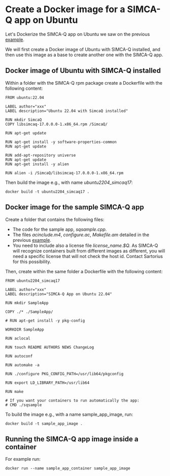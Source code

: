 # Create a Docker image for a SIMCA-Q app on Ubuntu

Let's Dockerize the SIMCA-Q app on Ubuntu we saw on the previous [example](CompileCustomAppsUbuntu.md).

We will first create a Docker image of Ubuntu with SIMCA-Q installed, and then use this image as a base to create another one with the SIMCA-Q app.

## Docker image of Ubuntu with SIMCA-Q installed

Within a folder with the SIMCA-Q rpm package create a Dockerfile with the following content:
```
FROM ubuntu:22.04

LABEL author="xxx"
LABEL description="Ubuntu 22.04 with SimcaQ installed"

RUN mkdir SimcaQ
COPY libsimcaq-17.0.0.0-1.x86_64.rpm /SimcaQ/

RUN apt-get update

RUN apt-get install -y software-properties-common
RUN apt-get update

RUN add-apt-repository universe
RUN apt-get update
RUN apt-get install -y alien

RUN alien -i /SimcaQ/libsimcaq-17.0.0.0-1.x86_64.rpm
```

Then build the image e.g., with name *ubuntu2204_simcaq17*:
```
docker build -t ubuntu2204_simcaq17 .
```

## Docker image for the sample SIMCA-Q app

Create a folder that contains the following files:

- The code for the sample app, *sqsample.cpp*.
- The files *acinclude.m4*, *configure.ac*, *Makefile.am* detailed in the previous [example](CompileCustomAppsUbuntu.md).
- You need to include also a license file *license_name.$Q*. As SIMCA-Q will recognize containers built from different images as different, you will need a specific license that will not check the host id. Contact Sartorius for this possibility.

Then, create within the same folder a Dockerfile with the following content:
```
FROM ubuntu2204_simcaq17

LABEL author="xxx"
LABEL description="SIMCA-Q App on Ubuntu 22.04"

RUN mkdir SampleApp

COPY ./* ./SampleApp/

# RUN apt-get install -y pkg-config

WORKDIR SampleApp

RUN aclocal

RUN touch README AUTHORS NEWS ChangeLog

RUN autoconf

RUN automake -a

RUN ./configure PKG_CONFIG_PATH=/usr/lib64/pkgconfig

RUN export LD_LIBRARY_PATH=/usr/lib64

RUN make

# If you want your containers to run automatically the app:
# CMD ./sqsample
```

To build the image e.g., with a name sample_app_image, run:
```
docker build -t sample_app_image .
```

## Running the SIMCA-Q app image inside a container

For example run:
```
docker run --name sample_app_container sample_app_image
```